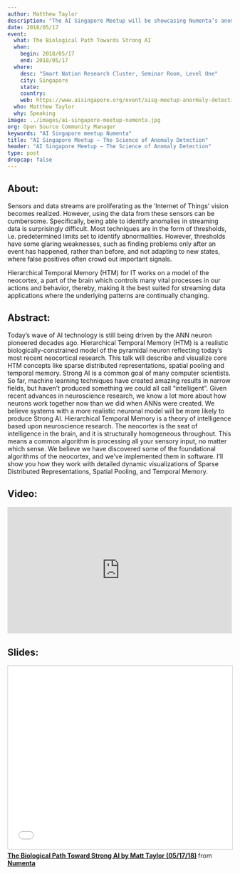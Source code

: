```yaml
---
author: Matthew Taylor
description: "The AI Singapore Meetup will be showcasing Numenta’s anomaly detection method that uses Hierarchical Temporal Memory (HTM) and differentiating it from traditional techniques that use thresholds or predetermined limits to identify anomalies."
date: 2018/05/17
event:
  what: The Biological Path Towards Strong AI
  when:
    begin: 2018/05/17
    end: 2018/05/17
  where:
    desc: "Smart Nation Research Cluster, Seminar Room, Level One"
    city: Singapore
    state:
    country:
    web: https://www.aisingapore.org/event/aisg-meetup-anormaly-detection/
  who: Matthew Taylor
  why: Speaking
image: ../images/ai-singapore-meetup-numenta.jpg
org: Open Source Community Manager
keywords: "AI Singapore meetup Numenta"
title: "AI Singapore Meetup – The Science of Anomaly Detection"
header: "AI Singapore Meetup – The Science of Anomaly Detection"
type: post
dropcap: false
---
```


## About:

Sensors and data streams are proliferating as the ‘Internet of Things’ vision becomes realized. However, using the data from these sensors can be cumbersome. Specifically, being able to identify anomalies in streaming data is surprisingly difficult. Most techniques are in the form of thresholds, i.e. predetermined limits set to identify abnormalities. However, thresholds have some glaring weaknesses, such as finding problems only after an event has happened, rather than before, and not adapting to new states, where false positives often crowd out important signals.

Hierarchical Temporal Memory (HTM) for IT works on a model of the neocortex, a part of the brain which controls many vital processes in our actions and behavior, thereby, making it the best suited for streaming data applications where the underlying patterns are continually changing.

## Abstract:

Today’s wave of AI technology is still being driven by the ANN neuron pioneered decades ago. Hierarchical Temporal Memory (HTM) is a realistic biologically-constrained model of the pyramidal neuron reflecting today’s most recent neocortical research. This talk will describe and visualize core HTM concepts like sparse distributed representations, spatial pooling and temporal memory. Strong AI is a common goal of many computer scientists. So far, machine learning techniques have created amazing results in narrow fields, but haven’t produced something we could all call “intelligent”. Given recent advances in neuroscience research, we know a lot more about how neurons work together now than we did when ANNs were created. We believe systems with a more realistic neuronal model will be more likely to produce Strong AI. Hierarchical Temporal Memory is a theory of intelligence based upon neuroscience research. The neocortex is the seat of intelligence in the brain, and it is structurally homogeneous throughout. This means a common algorithm is processing all your sensory input, no matter which sense. We believe we have discovered some of the foundational algorithms of the neocortex, and we’ve implemented them in software. I’ll show you how they work with detailed dynamic visualizations of Sparse Distributed Representations, Spatial Pooling, and Temporal Memory.

## Video:

<iframe width="504" height="284" src="https://www.youtube.com/embed/Sirm-xFPiOA" frameborder="0" gesture="media" allow="encrypted-media" allowfullscreen></iframe>

## Slides:

<iframe src="//www.slideshare.net/slideshow/embed_code/key/sZkwmwx22wmVHx" width="504" height="411" frameborder="0" marginwidth="0" marginheight="0" scrolling="no" style="border:1px solid #CCC; border-width:1px; margin-bottom:5px; max-width: 100%;" allowfullscreen> </iframe> <div style="margin-bottom:5px"> <strong> <a href="//www.slideshare.net/numenta/the-biological-path-toward-strong-ai-by-matt-taylor-051718-98301561" title="The Biological Path Toward Strong AI by Matt Taylor (05/17/18)" target="\_blank">The Biological Path Toward Strong AI by Matt Taylor (05/17/18)</a> </strong> from <strong><a href="https://www.slideshare.net/numenta" target="\_blank">Numenta</a></strong> </div>
